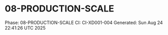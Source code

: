# 08-PRODUCTION-SCALE
Phase: 08-PRODUCTION-SCALE
CI: CI-XD001-004
Generated: Sun Aug 24 22:41:26 UTC 2025
